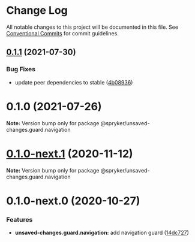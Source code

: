 # Change Log

All notable changes to this project will be documented in this file.
See [Conventional Commits](https://conventionalcommits.org) for commit guidelines.

## [0.1.1](https://github.com/spryker/ui-components/compare/@spryker/unsaved-changes.guard.navigation@0.1.0...@spryker/unsaved-changes.guard.navigation@0.1.1) (2021-07-30)


### Bug Fixes

* update peer dependencies to stable ([4b08936](https://github.com/spryker/ui-components/commit/4b0893691360cf4bd66935aed24873266c98c4e4))





# 0.1.0 (2021-07-26)

**Note:** Version bump only for package @spryker/unsaved-changes.guard.navigation





# [0.1.0-next.1](https://github.com/spryker/ui-components/compare/@spryker/unsaved-changes.guard.navigation@0.1.0-next.0...@spryker/unsaved-changes.guard.navigation@0.1.0-next.1) (2020-11-12)

**Note:** Version bump only for package @spryker/unsaved-changes.guard.navigation





# 0.1.0-next.0 (2020-10-27)


### Features

* **unsaved-changes.guard.navigation:** add navigation guard ([14dc727](https://github.com/spryker/ui-components/commit/14dc727deef3e177099b5cca729eb4cb56135741))
